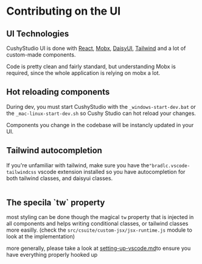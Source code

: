 # Contributing on the UI

## UI Technologies

CushyStudio UI is done with [React](https://react.dev/), [Mobx](https://mobx.js.org/README.html), [DaisyUI](https://daisyui.com/), [Tailwind](https://tailwindcss.com/) and a lot of custom-made components.

Code is pretty clean and fairly standard, but understanding Mobx is required, since the whole application is relying on mobx a lot.

## Hot reloading components

During dev, you must start CushyStudio with the `_windows-start-dev.bat` or the `_mac-linux-start-dev.sh` so Cushy Studio can hot reload your changes.

Components you change in the codebase will be instancly updated in your UI.&#x20;

## Tailwind autocompletion

If  you're unfamiliar with tailwind, make sure you have the`"bradlc.vscode-tailwindcss` vscode extension installed so you have autocompletion for both tailwind classes, and daisyui classes.

<figure><img src="https://cushy.fra1.cdn.digitaloceanspaces.com/rvion-screenshots/2024-02-18_19-27-14%20(1).jpg" alt=""><figcaption></figcaption></figure>

## The specila \`tw\` property

most styling can be done though the magical `tw` property that is injected in all components and helps writing conditional classes, or tailwind classes more easilly. (check the `src/csuite/custom-jsx/jsx-runtime.js`  module to look at the implementation)

more generally, please take a look at [setting-up-vscode.md](setting-up-vscode.md "mention")to ensure you have everything properly hooked up
